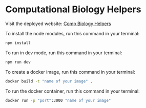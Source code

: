 # Computational Biology Helpers

Visit the deployed website: [Comp Biology Helpers](https://comp-bio-helpers.vercel.app/)

To install the node modules, run this command in your terminal:
```bash
npm install
```
To run in dev mode, run this command in your terminal:
```bash
npm run dev
```
To create a docker image, run this command in your terminal:
```bash
docker build -t "name of your image" .
```
To run the docker container, run this command in your terminal:
```bash
docker run -p "port":3000 "name of your image"
```
